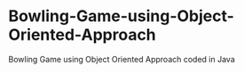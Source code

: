 # Bowling-Game-using-Object-Oriented-Approach
Bowling Game using Object Oriented Approach coded in Java
